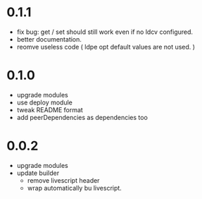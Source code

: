 # 0.1.1

 - fix bug: get / set should still work even if no ldcv configured.
 - better documentation.
 - reomve useless code ( ldpe opt default values are not used. )


# 0.1.0

 - upgrade modules
 - use deploy module
 - tweak README format
 - add peerDependencies as dependencies too

# 0.0.2

 - upgrade modules
 - update builder
   - remove livescript header
   - wrap automatically bu livescript.
